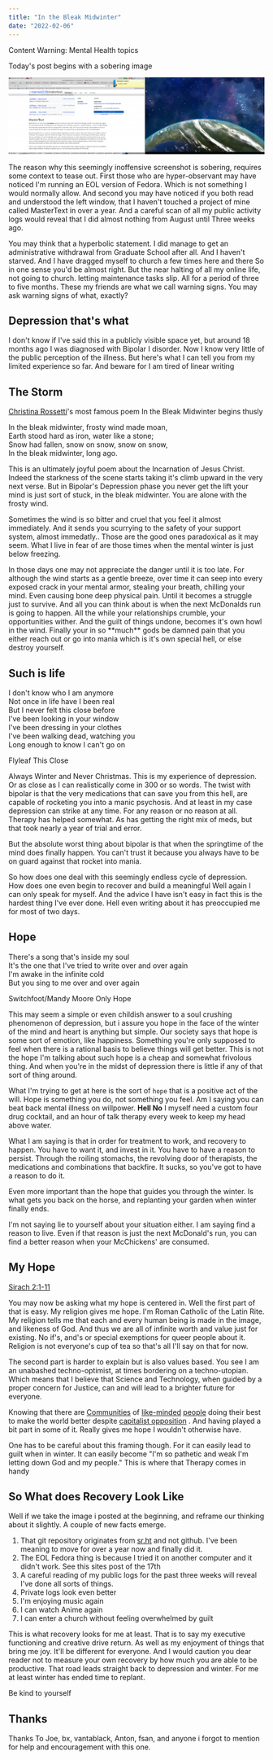 ```yaml
---
title: "In the Bleak Midwinter"
date: "2022-02-06"
---
```


Content Warning: Mental Health topics

Today's post begins with a sobering image

![This image depicts my desktop as I see it every day. On the left side we see a git log indicating that I haven't done anything on my project mastertext in more than a year. And in the right monitor we see the bog standard Fedora 33 Wallpaper. Which indicates that my version of Linux is End of Life](/assets/images/Screenshot-at-2022-01-31-13-47-51-1024x307.png)

The reason why this seemingly inoffensive screenshot is sobering, requires some context to tease out. First those who are hyper-observant may have noticed I'm running an EOL version of Fedora. Which is not something I would normally allow. And second you may have noticed if you both read and understood the left window, that I haven't touched a project of mine called MasterText in over a year. And a careful scan of all my public activity logs would reveal that I did almost nothing from August until Three weeks ago.

You may think that a hyperbolic statement. I did manage to get an administrative withdrawal from Graduate School after all. And I haven't starved. And I have dragged myself to church a few times here and there So in one sense you'd be almost right. But the near halting of all my online life, not going to church. letting maintenance tasks slip. All for a period of three to five months. These my friends are what we call warning signs. You may ask warning signs of what, exactly?

## Depression that's what

I don't know if I've said this in a publicly visible space yet, but around 18 months ago I was diagnosed with Bipolar I disorder. Now I know very little of the public perception of the illness. But here's what I can tell you from my limited experience so far. And beware for I am tired of linear writing

## The Storm

[Christina Rossetti](https://www.poetryfoundation.org/poets/christina-rossetti)'s most famous poem In the Bleak Midwinter begins thusly

In the bleak midwinter, frosty wind made moan,  
Earth stood hard as iron, water like a stone;  
Snow had fallen, snow on snow, snow on snow,  
In the bleak midwinter, long ago.

This is an ultimately joyful poem about the Incarnation of Jesus Christ. Indeed the starkness of the scene starts taking it's climb upward in the very next verse. But in Bipolar's Depression phase you never get the lift your mind is just sort of stuck, in the bleak midwinter. You are alone with the frosty wind.

Sometimes the wind is so bitter and cruel that you feel it almost immediately. And it sends you scurrying to the safety of your support system, almost immedatly.. Those are the good ones paradoxical as it may seem. What I live in fear of are those times when the mental winter is just below freezing.

In those days one may not appreciate the danger until it is too late. For although the wind starts as a gentle breeze, over time it can seep into every exposed crack in your mental armor, stealing your breath, chilling your mind. Even causing bone deep physical pain. Until it becomes a struggle just to survive. And all you can think about is when the next McDonalds run is going to happen. All the while your relationships crumble, your opportunities wither. And the guilt of things undone, becomes it's own howl in the wind. Finally your in so \*\*much\*\* gods be damned pain that you either reach out or go into mania which is it's own special hell, or else destroy yourself.

## Such is life

I don't know who I am anymore  
Not once in life have I been real  
But I never felt this close before  
I've been looking in your window  
I've been dressing in your clothes  
I've been walking dead, watching you  
Long enough to know I can't go on

Flyleaf This Close

Always Winter and Never Christmas. This is my experience of depression. Or as close as I can realistically come in 300 or so words. The twist with bipolar is that the very medications that can save you from this hell, are capable of rocketing you into a manic psychosis. And at least in my case depression can strike at any time. For any reason or no reason at all. Therapy has helped somewhat. As has getting the right mix of meds, but that took nearly a year of trial and error.

But the absolute worst thing about bipolar is that when the springtime of the mind does finally happen. You can't trust it because you always have to be on guard against that rocket into mania.

So how does one deal with this seemingly endless cycle of depression. How does one even begin to recover and build a meaningful Well again I can only speak for myself. And the advice I have isn't easy in fact this is the hardest thing I've ever done. Hell even writing about it has preoccupied me for most of two days.

## Hope

There's a song that's inside my soul  
It's the one that I've tried to write over and over again  
I'm awake in the infinite cold  
But you sing to me over and over again

Switchfoot/Mandy Moore Only Hope

This may seem a simple or even childish answer to a soul crushing phenomenon of depression, but i assure you hope in the face of the winter of the mind and heart is anything but simple. Our society says that hope is some sort of emotion, like happiness. Something you're only supposed to feel when there is a rational basis to believe things will get better. This is not the hope I'm talking about such hope is a cheap and somewhat frivolous thing. And when you're in the midst of depression there is little if any of that sort of thing around.

What I'm trying to get at here is the sort of `hope` that is a positive act of the will. Hope is something you do, not something you feel. Am I saying you can beat back mental illness on willpower. **Hell No** I myself need a custom four drug cocktail, and an hour of talk therapy every week to keep my head above water.

What I am saying is that in order for treatment to work, and recovery to happen. You have to want it, and invest in it. You have to have a reason to persist. Through the roiling stomachs, the revolving door of therapists, the medications and combinations that backfire. It sucks, so you've got to have a reason to do it.

Even more important than the hope that guides you through the winter. Is what gets you back on the horse, and replanting your garden when winter finally ends.

I'm not saying lie to yourself about your situation either. I am saying find a reason to live. Even if that reason is just the next McDonald's run, you can find a better reason when your McChickens' are consumed.

## My Hope

[Sirach 2:1-11](https://www.biblegateway.com/passage/?search=Sirach+2%3A1-11&version=RSV)

You may now be asking what my hope is centered in. Well the first part of that is easy. My religion gives me hope. I'm Roman Catholic of the Latin Rite. My religion tells me that each and every human being is made in the image, and likeness of God. And thus we are all of infinite worth and value just for existing. No if's, and's or special exemptions for queer people about it. Religion is not everyone's cup of tea so that's all I'll say on that for now.

The second part is harder to explain but is also values based. You see I am an unabashed techno-optimist, at times bordering on a techno-utopian. Which means that I believe that Science and Technology, when guided by a proper concern for Justice, can and will lead to a brighter future for everyone.

Knowing that there are [Communities](https://tildeverse.org/) of [like-minded](https://joinmastodon.org/) [people](https://www.devuan.org/) doing their best to make the world better despite [capitalist opposition](https://openaps.org/) . And having played a bit part in some of it. Really gives me hope I wouldn't otherwise have.

One has to be careful about this framing though. For it can easily lead to guilt when in winter. It can easily become "I'm so pathetic and weak I'm letting down God and my people." This is where that Therapy comes in handy

## So What does Recovery Look Like

Well if we take the image i posted at the beginning, and reframe our thinking about it slightly. A couple of new facts emerge.

1. That git repository originates from [sr.ht](https://sr.ht) and not github. I've been meaning to move for over a year now and finally did it.
2. The EOL Fedora thing is because I tried it on another computer and it didn't work. See this sites post of the 17th
3. A careful reading of my public logs for the past three weeks will reveal I've done all sorts of things.
4. Private logs look even better
5. I'm enjoying music again
6. I can watch Anime again
7. I can enter a church without feeling overwhelmed by guilt

This is what recovery looks for me at least. That is to say my executive functioning and creative drive return. As well as my enjoyment of things that bring me joy. It'll be different for everyone. And I would caution you dear reader not to measure your own recovery by how much you are able to be productive. That road leads straight back to depression and winter. For me at least winter has ended time to replant.

Be kind to yourself

## Thanks

Thanks To Joe, bx, vantablack, Anton, fsan, and anyone i forgot to mention for help and encouragement with this one.
